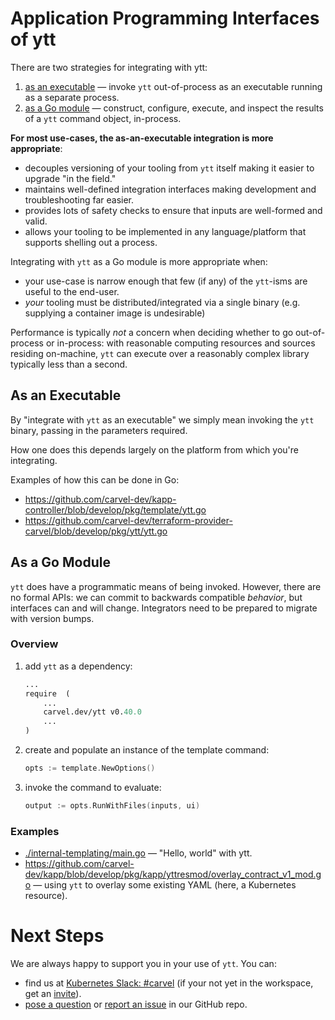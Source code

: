 # Application Programming Interfaces of ytt

There are two strategies for integrating with ytt:

1. [as an executable](#as-an-executable) — invoke `ytt` out-of-process as an executable running as a separate process.
2. [as a Go module](#as-a-go-module) — construct, configure, execute, and inspect the results of a `ytt` command object, in-process.

**For most use-cases, the as-an-executable integration is more appropriate**:
- decouples versioning of your tooling from `ytt` itself making it easier to upgrade "in the field."
- maintains well-defined integration interfaces making development and troubleshooting far easier.
- provides lots of safety checks to ensure that inputs are well-formed and valid.
- allows your tooling to be implemented in any language/platform that supports shelling out a process.

Integrating with `ytt` as a Go module is more appropriate when: 
- your use-case is narrow enough that few (if any) of the `ytt`-isms are useful to the end-user.
- _your_ tooling must be distributed/integrated via a single binary (e.g. supplying a container image is undesirable)

Performance is typically _not_ a concern when deciding whether to go out-of-process or in-process: with reasonable computing resources and sources residing on-machine, `ytt` can execute over a reasonably complex library typically less than a second.


## As an Executable

By "integrate with `ytt` as an executable" we simply mean invoking the `ytt` binary, passing in the parameters required.

How one does this depends largely on the platform from which you're integrating.

Examples of how this can be done in Go:

- https://github.com/carvel-dev/kapp-controller/blob/develop/pkg/template/ytt.go
- https://github.com/carvel-dev/terraform-provider-carvel/blob/develop/pkg/ytt/ytt.go


## As a Go Module

`ytt` does have a programmatic means of being invoked. However, there are no formal APIs: we can commit to backwards compatible _behavior_, but interfaces can and will change. Integrators need to be prepared to migrate with version bumps.

### Overview
1. add `ytt` as a dependency:
   ```go.mod
   ...
   require  (
       ...
       carvel.dev/ytt v0.40.0
       ...
   )
   ```

2. create and populate an instance of the template command:
   ```go
   opts := template.NewOptions()
   ```

3. invoke the command to evaluate:
   ```go
   output := opts.RunWithFiles(inputs, ui)
   ```

### Examples
- [./internal-templating/main.go](internal-templating/main.go) — "Hello, world" with ytt.
- https://github.com/carvel-dev/kapp/blob/develop/pkg/kapp/yttresmod/overlay_contract_v1_mod.go — using `ytt` to overlay some existing YAML (here, a Kubernetes resource).

# Next Steps

We are always happy to support you in your use of `ytt`. You can:
- find us at [Kubernetes Slack: #carvel](https://kubernetes.slack.com/archives/CH8KCCKA5) (if your not yet in the workspace, get an [invite](http://slack.k8s.io/)).
- [pose a question](https://github.com/carvel-dev/ytt/discussions) or [report an issue](https://github.com/carvel-dev/ytt/issues/new/choose) in our GitHub repo.
